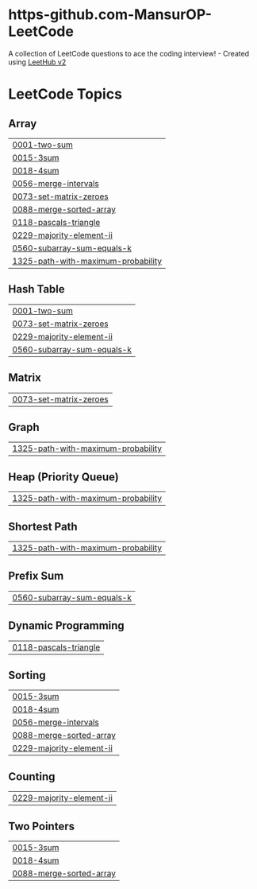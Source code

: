 # https-github.com-MansurOP-LeetCode
A collection of LeetCode questions to ace the coding interview! - Created using [LeetHub v2](https://github.com/arunbhardwaj/LeetHub-2.0)

<!---LeetCode Topics Start-->
# LeetCode Topics
## Array
|  |
| ------- |
| [0001-two-sum](https://github.com/MansurOP/https-github.com-MansurOP-LeetCode/tree/master/0001-two-sum) |
| [0015-3sum](https://github.com/MansurOP/https-github.com-MansurOP-LeetCode/tree/master/0015-3sum) |
| [0018-4sum](https://github.com/MansurOP/https-github.com-MansurOP-LeetCode/tree/master/0018-4sum) |
| [0056-merge-intervals](https://github.com/MansurOP/https-github.com-MansurOP-LeetCode/tree/master/0056-merge-intervals) |
| [0073-set-matrix-zeroes](https://github.com/MansurOP/https-github.com-MansurOP-LeetCode/tree/master/0073-set-matrix-zeroes) |
| [0088-merge-sorted-array](https://github.com/MansurOP/https-github.com-MansurOP-LeetCode/tree/master/0088-merge-sorted-array) |
| [0118-pascals-triangle](https://github.com/MansurOP/https-github.com-MansurOP-LeetCode/tree/master/0118-pascals-triangle) |
| [0229-majority-element-ii](https://github.com/MansurOP/https-github.com-MansurOP-LeetCode/tree/master/0229-majority-element-ii) |
| [0560-subarray-sum-equals-k](https://github.com/MansurOP/https-github.com-MansurOP-LeetCode/tree/master/0560-subarray-sum-equals-k) |
| [1325-path-with-maximum-probability](https://github.com/MansurOP/https-github.com-MansurOP-LeetCode/tree/master/1325-path-with-maximum-probability) |
## Hash Table
|  |
| ------- |
| [0001-two-sum](https://github.com/MansurOP/https-github.com-MansurOP-LeetCode/tree/master/0001-two-sum) |
| [0073-set-matrix-zeroes](https://github.com/MansurOP/https-github.com-MansurOP-LeetCode/tree/master/0073-set-matrix-zeroes) |
| [0229-majority-element-ii](https://github.com/MansurOP/https-github.com-MansurOP-LeetCode/tree/master/0229-majority-element-ii) |
| [0560-subarray-sum-equals-k](https://github.com/MansurOP/https-github.com-MansurOP-LeetCode/tree/master/0560-subarray-sum-equals-k) |
## Matrix
|  |
| ------- |
| [0073-set-matrix-zeroes](https://github.com/MansurOP/https-github.com-MansurOP-LeetCode/tree/master/0073-set-matrix-zeroes) |
## Graph
|  |
| ------- |
| [1325-path-with-maximum-probability](https://github.com/MansurOP/https-github.com-MansurOP-LeetCode/tree/master/1325-path-with-maximum-probability) |
## Heap (Priority Queue)
|  |
| ------- |
| [1325-path-with-maximum-probability](https://github.com/MansurOP/https-github.com-MansurOP-LeetCode/tree/master/1325-path-with-maximum-probability) |
## Shortest Path
|  |
| ------- |
| [1325-path-with-maximum-probability](https://github.com/MansurOP/https-github.com-MansurOP-LeetCode/tree/master/1325-path-with-maximum-probability) |
## Prefix Sum
|  |
| ------- |
| [0560-subarray-sum-equals-k](https://github.com/MansurOP/https-github.com-MansurOP-LeetCode/tree/master/0560-subarray-sum-equals-k) |
## Dynamic Programming
|  |
| ------- |
| [0118-pascals-triangle](https://github.com/MansurOP/https-github.com-MansurOP-LeetCode/tree/master/0118-pascals-triangle) |
## Sorting
|  |
| ------- |
| [0015-3sum](https://github.com/MansurOP/https-github.com-MansurOP-LeetCode/tree/master/0015-3sum) |
| [0018-4sum](https://github.com/MansurOP/https-github.com-MansurOP-LeetCode/tree/master/0018-4sum) |
| [0056-merge-intervals](https://github.com/MansurOP/https-github.com-MansurOP-LeetCode/tree/master/0056-merge-intervals) |
| [0088-merge-sorted-array](https://github.com/MansurOP/https-github.com-MansurOP-LeetCode/tree/master/0088-merge-sorted-array) |
| [0229-majority-element-ii](https://github.com/MansurOP/https-github.com-MansurOP-LeetCode/tree/master/0229-majority-element-ii) |
## Counting
|  |
| ------- |
| [0229-majority-element-ii](https://github.com/MansurOP/https-github.com-MansurOP-LeetCode/tree/master/0229-majority-element-ii) |
## Two Pointers
|  |
| ------- |
| [0015-3sum](https://github.com/MansurOP/https-github.com-MansurOP-LeetCode/tree/master/0015-3sum) |
| [0018-4sum](https://github.com/MansurOP/https-github.com-MansurOP-LeetCode/tree/master/0018-4sum) |
| [0088-merge-sorted-array](https://github.com/MansurOP/https-github.com-MansurOP-LeetCode/tree/master/0088-merge-sorted-array) |
<!---LeetCode Topics End-->